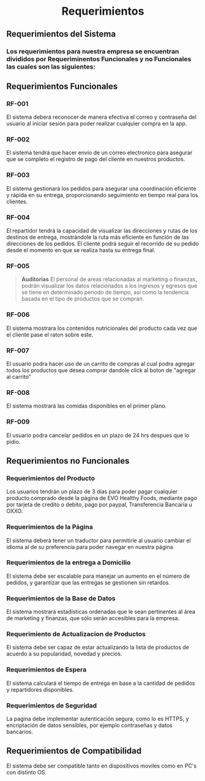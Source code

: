 <h1 align="center"> Requerimientos </h1>

## Requerimientos del Sistema
### Los requerimientos para nuestra empresa se encuentran divididos por Requeriminentos Funcionales y no Funcionales las cuales son las siguientes: 

## Requerimientos Funcionales
### RF-001
El sistema deberá reconocer de manera efectiva el correo y contraseña del usuario al iniciar sesión para poder realizar cualquier compra en la app.
### RF-002
El sistema tendrá que hacer envío de un correo electronico para asegurar que se completo el registro de pago del cliente en nuestros productos.
### RF-003
El sistema gestionará los pedidos para asegurar una coordinación eficiente y rápida en su entrega, proporcionando seguimiento en tiempo real para los clientes.
### RF-004
El repartidor tendrá la capacidad de visualizar las direcciones y rutas de los destinos de entrega, mostrándole la ruta más eficiente en función de las direcciones de los pedidos. El cliente podrá seguir el recorrido de su pedido desde el momento en que se realiza hasta su entrega final.
### RF-005
> **Auditorias**
El personal de areas relacionadas al marketing o finanzas, podrán visualizar los datos relacionados a los ingresos y egresos que se tiene en determinado periodo de tiempo, así como la tendencia basada en el tipo de productos que se compran.
### RF-006
El sistema mostrara los contenidos nutricionales del producto cada vez que el cliente pase el raton sobre este.
### RF-007
El usuario podra hacer uso de un carrito de compras al cual podra agregar todos los productos que desea comprar dandole click al boton de "agregar al carrito"
### RF-008
El sistema mostrará las comidas disponibles en el primer plano.
### RF-009
El usuario podra cancelar pedidos en un plazo de 24 hrs despues que lo pidio.
## Requerimientos no Funcionales
### Requerimientos del Producto
Los usuarios tendrán un plazo de 3 días para poder pagar cualquier producto comprado desde la página de EVO Healthy Foods, mediante pago por tarjeta de credito o debito, pago por paypal, Transferencia Bancaria u OXXO.
### Requerimientos de la Página
El sistema deberá tener un traductor para permitirle al usuario cambiar el idioma al de su preferencia para poder navegar en nuestra página.
### Requerimientos de la entrega a Domicilio
El sistema debe ser escalable para manejar un aumento en el número de pedidos, y garantizar que las entregas se gestionen sin retardos.
### Requerimientos de la Base de Datos
El sistema mostrará estadísticas ordenadas que le sean pertinentes al área de marketing y finanzas, que sólo serán accesibles para la empresa.
### Requerimiento de Actualizacion de Productos
El sistema debe ser capaz de estar actualizando la lista de productos de acuerdo a su popularidad, novedad y precios.
### Requerimientos de Espera
El sistema calculará el tiempo de entrega en base a la cantidad de pedidos y repartidores disponibles.
### Requerimientos de Seguridad
La pagina debe implementar autenticación segura, como lo es HTTPS, y encriptación de datos sensibles, por ejemplo contraseñas y datos bancarios.
## Requerimientos de Compatibilidad
El sistema debe ser compatible tanto en dispositivos moviles como en PC's con distinto OS.


